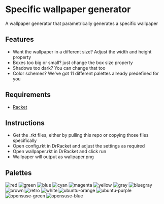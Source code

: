 # Specific wallpaper generator
A wallpaper generator that parametrically generates a specific wallpaper
## Features
- Want the wallpaper in a different size? Adjust the width and height property
- Boxes too big or small? just change the box size property
- Shadows too dark? You can change that too
- Color schemes? We've got 11 different palettes already predefined for you
## Requirements
- [Racket](https://racket-lang.org)
## Instructions
- Get the .rkt files, either by pulling this repo or copying those files specifically
- Open config.rkt in DrRacket and adjust the settings as required
- Open wallpaper.rkt in DrRacket and click run
- Wallpaper will output as wallpaper.png
## Palettes
![red](examples/red.png)
![green](examples/green.png)
![blue](examples/blue.png)
![cyan](examples/cyan.png)
![magenta](examples/magenta.png)
![yellow](examples/yellow.png)
![gray](examples/gray.png)
![bluegray](examples/bluegray.png)
![brown](examples/brown.png)
![retro](examples/retro.png)
![white](examples/white.png)
![ubuntu-orange](examples/ubuntu-orange.png)
![ubuntu-purple](examples/ubuntu-purple.png)
![opensuse-green](examples/opensuse-green.png)
![opensuse-blue](examples/opensuse-blue.png)


